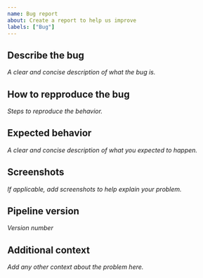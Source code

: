 ```yaml
---
name: Bug report
about: Create a report to help us improve
labels: ["Bug"]
---
```


## Describe the bug
*A clear and concise description of what the bug is.*

## How to repproduce the bug
*Steps to reproduce the behavior.*

## Expected behavior
*A clear and concise description of what you expected to happen.*

## Screenshots
*If applicable, add screenshots to help explain your problem.*

## Pipeline version
*Version number*

## Additional context
*Add any other context about the problem here.*
